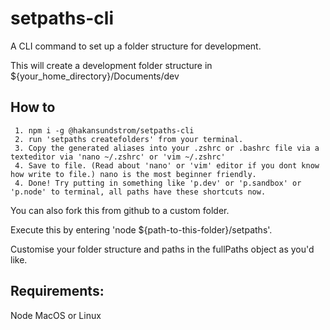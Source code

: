 # setpaths-cli
A CLI command to set up a folder structure for development.

This will create a development folder structure in ${your_home_directory}/Documents/dev

## How to
```
 1. npm i -g @hakansundstrom/setpaths-cli
 2. run 'setpaths createfolders' from your terminal.
 3. Copy the generated aliases into your .zshrc or .bashrc file via a texteditor via 'nano ~/.zshrc' or 'vim ~/.zshrc'
 4. Save to file. (Read about 'nano' or 'vim' editor if you dont know how write to file.) nano is the most beginner friendly.
 4. Done! Try putting in something like 'p.dev' or 'p.sandbox' or 'p.node' to terminal, all paths have these shortcuts now.
```

You can also fork this from github to a custom folder.

Execute this by entering 'node ${path-to-this-folder}/setpaths'. 

Customise your folder structure and paths in the fullPaths object as you'd like.

## Requirements:
Node
MacOS or Linux

